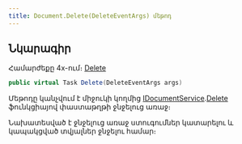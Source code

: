 ```yaml
---
title: Document.Delete(DeleteEventArgs) մեթոդ
---
```


## Նկարագիր

Համարժեքը 4x-ում։ [Delete](https://armsoft.github.io/as4x-docs/HTM/ProgrGuide/ScriptProcs/Delete.html)

```c#
public virtual Task Delete(DeleteEventArgs args)
```

Մեթոդը կանչվում է միջուկի կողմից [IDocumentService](../../services/IDocumentService.md).[Delete](../../services/IDocumentService/Delete.md) ֆունկցիայով փաստաթղթի ջնջելուց առաջ։

Նախատեսված է ջնջելուց առաջ ստուգումներ կատարելու և կապակցված տվյալներ ջնջելու համար։

